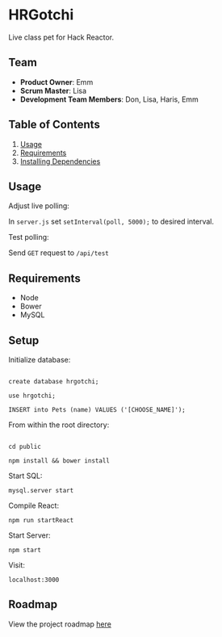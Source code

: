 # HRGotchi
Live class pet for Hack Reactor.

## Team

  - __Product Owner__: Emm
  - __Scrum Master__: Lisa
  - __Development Team Members__: Don, Lisa, Haris, Emm

## Table of Contents

1. [Usage](#Usage)
1. [Requirements](#Requirements)
1. [Installing Dependencies](#Setup)

## Usage

Adjust live polling:

In `server.js` set `setInterval(poll, 5000);` to desired interval.

Test polling:

Send `GET` request to `/api/test`

## Requirements

- Node
- Bower
- MySQL


## Setup

Initialize database:


```mysql -u root -p

create database hrgotchi;

use hrgotchi;

INSERT into Pets (name) VALUES ('[CHOOSE_NAME]');

```


From within the root directory:


```npm install

cd public

npm install && bower install

```


Start SQL:


`mysql.server start`


Compile React:


` npm run startReact `


Start Server:


`npm start `

Visit:


`localhost:3000`

## Roadmap

View the project roadmap [here](https://github.com/Sagacious-Sycamore/Sagacious_Sycamore/issues)
